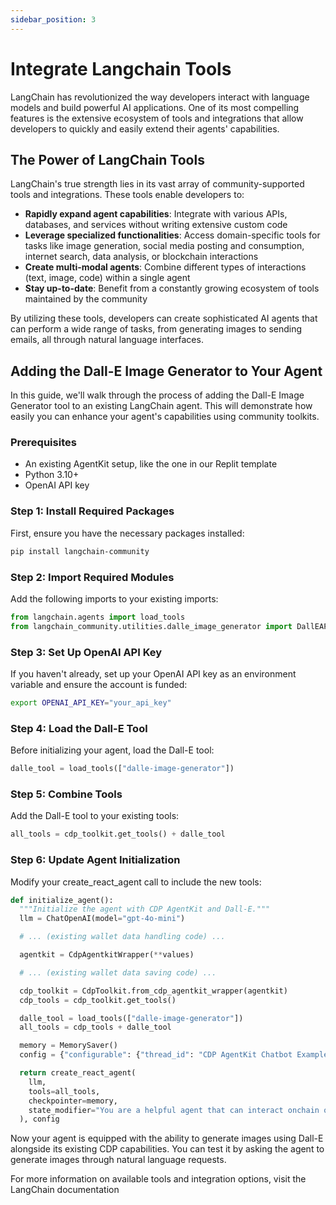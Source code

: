 ```yaml
---
sidebar_position: 3
---
```

# Integrate Langchain Tools

LangChain has revolutionized the way developers interact with language models and build powerful AI applications. One of its most compelling features is the extensive ecosystem of tools and integrations that allow developers to quickly and easily extend their agents' capabilities.

## The Power of LangChain Tools
LangChain's true strength lies in its vast array of community-supported tools and integrations. These tools enable developers to:

- **Rapidly expand agent capabilities**: Integrate with various APIs, databases, and services without writing extensive custom code
- **Leverage specialized functionalities**: Access domain-specific tools for tasks like image generation, social media posting and consumption, internet search, data analysis, or blockchain interactions
- **Create multi-modal agents**: Combine different types of interactions (text, image, code) within a single agent
- **Stay up-to-date**: Benefit from a constantly growing ecosystem of tools maintained by the community

By utilizing these tools, developers can create sophisticated AI agents that can perform a wide range of tasks, from generating images to sending emails, all through natural language interfaces.

## Adding the Dall-E Image Generator to Your Agent
In this guide, we'll walk through the process of adding the Dall-E Image Generator tool to an existing LangChain agent. This will demonstrate how easily you can enhance your agent's capabilities using community toolkits.

### Prerequisites
- An existing AgentKit setup, like the one in our Replit template
- Python 3.10+
- OpenAI API key

### Step 1: Install Required Packages
First, ensure you have the necessary packages installed:

```bash
pip install langchain-community
```

### Step 2: Import Required Modules
Add the following imports to your existing imports:

```python
from langchain.agents import load_tools
from langchain_community.utilities.dalle_image_generator import DallEAPIWrapper
```

### Step 3: Set Up OpenAI API Key
If you haven't already, set up your OpenAI API key as an environment variable and ensure the account is funded:

```bash
export OPENAI_API_KEY="your_api_key"
```

### Step 4: Load the Dall-E Tool
Before initializing your agent, load the Dall-E tool:

```python
dalle_tool = load_tools(["dalle-image-generator"])
```

### Step 5: Combine Tools
Add the Dall-E tool to your existing tools:

```python
all_tools = cdp_toolkit.get_tools() + dalle_tool
```

### Step 6: Update Agent Initialization
Modify your create_react_agent call to include the new tools:

```python
def initialize_agent():
  """Initialize the agent with CDP AgentKit and Dall-E."""
  llm = ChatOpenAI(model="gpt-4o-mini")

  # ... (existing wallet data handling code) ...

  agentkit = CdpAgentkitWrapper(**values)

  # ... (existing wallet data saving code) ...

  cdp_toolkit = CdpToolkit.from_cdp_agentkit_wrapper(agentkit)
  cdp_tools = cdp_toolkit.get_tools()

  dalle_tool = load_tools(["dalle-image-generator"])
  all_tools = cdp_tools + dalle_tool

  memory = MemorySaver()
  config = {"configurable": {"thread_id": "CDP AgentKit Chatbot Example!"}}

  return create_react_agent(
    llm,
    tools=all_tools,
    checkpointer=memory,
    state_modifier="You are a helpful agent that can interact onchain on the Base Layer 2 using the Coinbase Developer Platform AgentKit. You are also capable of generating images using Dall-E. You are empowered to interact onchain using your tools and generate images when requested. If you ever need funds, you can request them from the faucet. You can also deploy your own ERC-20 tokens, NFTs, and interact with them. If someone asks you to do something you can't do, you can say so, and encourage them to implement it themselves using the CDP SDK + Agentkit, recommend they go to docs.cdp.coinbase.com for more information.",
  ), config
```

Now your agent is equipped with the ability to generate images using Dall-E alongside its existing CDP capabilities. You can test it by asking the agent to generate images through natural language requests.

For more information on available tools and integration options, visit the LangChain documentation
